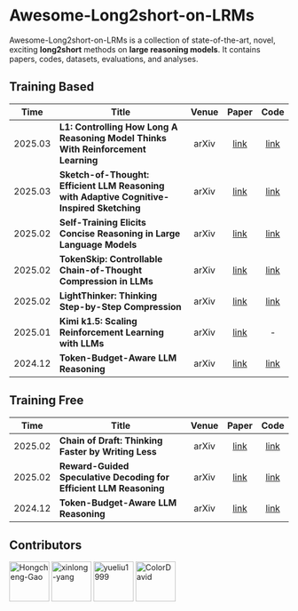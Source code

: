 # Awesome-Long2short-on-LRMs

Awesome-Long2short-on-LRMs is a collection of state-of-the-art, novel, exciting **long2short** methods on **large reasoning models**. It contains papers, codes, datasets, evaluations, and analyses.

## Training Based
| Time | Title                                                      |  Venue  |                           Paper                            |                            Code                            |
| ---- | -------------------------------------------------------- | :-----: | :-------------------------------------------------------: | :-------------------------------------------------------: |
| 2025.03 | **L1: Controlling How Long A Reasoning Model Thinks With Reinforcement Learning** | arXiv | [link](https://www.arxiv.org/pdf/2503.04697) | [link](https://github.com/cmu-l3/l1) |
| 2025.03 | **Sketch-of-Thought: Efficient LLM Reasoning with Adaptive Cognitive-Inspired Sketching** | arXiv | [link](https://arxiv.org/pdf/2503.05179v1) | [link](https://github.com/SimonAytes/SoT) |
| 2025.02 | **Self-Training Elicits Concise Reasoning in Large Language Models** | arXiv | [link](https://arxiv.org/pdf/2502.20122) | [link](https://github.com/TergelMunkhbat/concise-reasoning) |
| 2025.02 | **TokenSkip: Controllable Chain-of-Thought Compression in LLMs** |   arXiv     | [link](https://arxiv.org/abs/2502.12067) |        [link](https://github.com/hemingkx/TokenSkip)     |
| 2025.02 | **LightThinker: Thinking Step-by-Step Compression** |   arXiv     | [link](https://arxiv.org/abs/2502.15589) |        [link](https://github.com/zjunlp/LightThinker)      |
| 2025.01 | **Kimi k1.5: Scaling Reinforcement Learning with LLMs** |   arXiv     | [link](https://arxiv.org/abs/2501.12599) |        -     
| 2024.12 | **Token-Budget-Aware LLM Reasoning** | arXiv | [link](https://arxiv.org/abs/2412.18547) | [link](https://github.com/GeniusHTX/TALE) |


## Training Free
| Time | Title                                                      |  Venue  |                           Paper                            |                            Code                            |
| ---- | -------------------------------------------------------- | :-----: | :-------------------------------------------------------: | :-------------------------------------------------------: |
| 2025.02 | **Chain of Draft: Thinking Faster by Writing Less** |   arXiv     | [link](https://arxiv.org/pdf/2502.18600) |        [link](https://github.com/sileix/chain-of-draft)      |
| 2025.02 | **Reward-Guided Speculative Decoding for Efficient LLM Reasoning** |   arXiv     | [link](https://arxiv.org/pdf/2501.19324) |        [link](https://github.com/BaohaoLiao/RSD)      |
| 2024.12 | **Token-Budget-Aware LLM Reasoning** | arXiv | [link](https://arxiv.org/abs/2412.18547) | [link](https://github.com/GeniusHTX/TALE) |







## Contributors
<a href="https://github.com/Hongcheng-Gao" target="_blank"><img src="https://avatars.githubusercontent.com/u/96536860?v=4" alt="Hongcheng-Gao" width="72" height="72"/></a> 
<a href="https://github.com/xinlong-yang" target="_blank"><img src="https://avatars.githubusercontent.com/u/73691354?v=4" alt="xinlong-yang" width="72" height="72"/></a> 
<a href="https://github.com/yueliu1999" target="_blank"><img src="https://avatars.githubusercontent.com/u/41297969?s=64&v=4" alt="yueliu1999" width="72" height="72"/></a> 
<a href="https://github.com/ColorDavid" target="_blank"><img src="https://avatars.githubusercontent.com/u/57055043?v=4" alt="ColorDavid" width="72" height="72"/></a> 

























